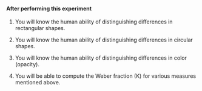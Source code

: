 #### After performing this experiment

1. You will know the human ability of distinguishing differences in rectangular shapes.

2. You will know the human ability of distinguishing differences in circular shapes.

3. You will know the human ability of distinguishing differences in color (opacity).

4. You will be able to compute the Weber fraction (K) for various measures mentioned above.
